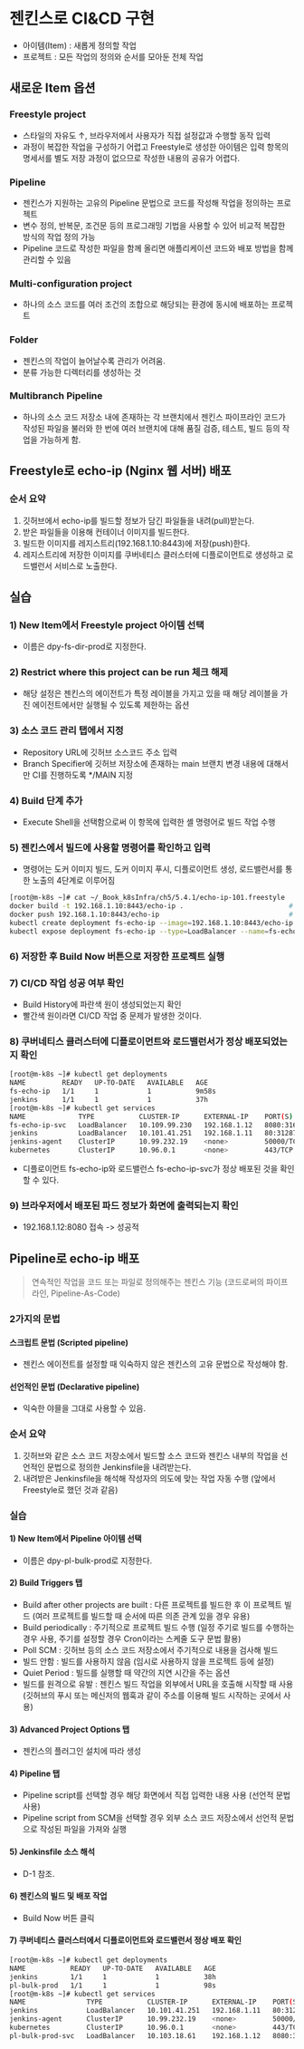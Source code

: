 # 젠킨스로 CI&CD 구현
- 아이템(Item) : 새롭게 정의할 작업
- 프로젝트 : 모든 작업의 정의와 순서를 모아둔 전체 작업

## 새로운 Item 옵션
### Freestyle project 
- 스타일의 자유도 ↑, 브라우저에서 사용자가 직접 설정값과 수행할 동작 입력
- 과정이 복잡한 작업을 구성하기 어렵고 Freestyle로 생성한 아이템은 입력 항목의 명세서를 별도 저장 과정이 없으므로 작성한 내용의 공유가 어렵다.
### Pipeline 
- 젠킨스가 지원하는 고유의 Pipeline 문법으로 코드를 작성해 작업을 정의하는 프로젝트
- 변수 정의, 반복문, 조건문 등의 프로그래밍 기법을 사용할 수 있어 비교적 복잡한 방식의 작업 정의 가능
- Pipeline 코드로 작성한 파일을 함께 올리면 애플리케이션 코드와 배포 방법을 함께 관리할 수 있음

### Multi-configuration project 
- 하나의 소스 코드를 여러 조건의 조합으로 해당되는 환경에 동시에 배포하는 프로젝트

### Folder
- 젠킨스의 작업이 늘어날수록 관리가 어려움.
- 분류 가능한 디렉터리를 생성하는 것
### Multibranch Pipeline
- 하나의 소스 코드 저장소 내에 존재하는 각 브랜치에서 젠킨스 파이프라인 코드가 작성된 파일을 불러와 한 번에 여러 브랜치에 대해 품질 검증, 테스트, 빌드 등의 작업을 가능하게 함.

## Freestyle로 echo-ip (Nginx 웹 서버) 배포
### 순서 요약
1. 깃허브에서 echo-ip를 빌드할 정보가 담긴 파일들을 내려(pull)받는다.
2. 받은 파일들을 이용해 컨테이너 이미지를 빌드한다.
3. 빌드한 이미지를 레지스트리(192.168.1.10:8443)에 저장(push)한다.
4. 레지스트리에 저장한 이미지를 쿠버네티스 클러스터에 디플로이먼트로 생성하고 로드밸런서 서비스로 노출한다.

## 실습
### 1) New Item에서 Freestyle project 아이템 선택
- 이름은 dpy-fs-dir-prod로 지정한다.

### 2) Restrict where this project can be run 체크 해제
- 해당 설정은 젠킨스의 에이전트가 특정 레이블을 가지고 있을 때 해당 레이블을 가진 에이전트에서만 실행될 수 있도록 제한하는 옵션

### 3) 소스 코드 관리 탭에서 지정
- Repository URL에 깃허브 소스코드 주소 입력
- Branch Specifier에 깃허브 저장소에 존재하는 main 브랜치 변경 내용에 대해서만 CI를 진행하도록 */MAIN 지정

### 4) Build 단계 추가
- Execute Shell을 선택함으로써 이 항목에 입력한 셸 명령어로 빌드 작업 수행

### 5) 젠킨스에서 빌드에 사용할 명령어를 확인하고 입력
- 명령어는 도커 이미지 빌드, 도커 이미지 푸시, 디플로이먼트 생성, 로드밸런서를 통한 노출의 4단계로 이루어짐

```bash
[root@m-k8s ~]# cat ~/_Book_k8sInfra/ch5/5.4.1/echo-ip-101.freestyle 
docker build -t 192.168.1.10:8443/echo-ip .                          # 도커 빌드 / CI 작업
docker push 192.168.1.10:8443/echo-ip                                # 도커 이미지 저장 / CI 작업
kubectl create deployment fs-echo-ip --image=192.168.1.10:8443/echo-ip  # 쿠버네티스 디플로이먼트 배포 / CD 작업
kubectl expose deployment fs-echo-ip --type=LoadBalancer --name=fs-echo-ip-svc --port=8080 --target-port=80  # 쿠버네티스 서비스 노출 / CD 작업
```

### 6) 저장한 후 Build Now 버튼으로 저장한 프로젝트 실행

### 7) CI/CD 작업 성공 여부 확인
- Build History에 파란색 원이 생성되었는지 확인
- 빨간색 원이라면 CI/CD 작업 중 문제가 발생한 것이다.

### 8) 쿠버네티스 클러스터에 디플로이먼트와 로드밸런서가 정상 배포되었는지 확인
```bash
[root@m-k8s ~]# kubectl get deployments
NAME         READY   UP-TO-DATE   AVAILABLE   AGE
fs-echo-ip   1/1     1            1           9m58s
jenkins      1/1     1            1           37h
[root@m-k8s ~]# kubectl get services
NAME             TYPE           CLUSTER-IP      EXTERNAL-IP    PORT(S)          AGE
fs-echo-ip-svc   LoadBalancer   10.109.99.230   192.168.1.12   8080:31602/TCP   10m
jenkins          LoadBalancer   10.101.41.251   192.168.1.11   80:31287/TCP     37h
jenkins-agent    ClusterIP      10.99.232.19    <none>         50000/TCP        37h
kubernetes       ClusterIP      10.96.0.1       <none>         443/TCP          2d17h
```

- 디플로이먼트 fs-echo-ip와 로드밸런스 fs-echo-ip-svc가 정상 배포된 것을 확인할 수 있다.

### 9) 브라우저에서 배포된 파드 정보가 화면에 출력되는지 확인
- 192.168.1.12:8080 접속 -> 성공적


## Pipeline로 echo-ip 배포
> 연속적인 작업을 코드 또는 파일로 정의해주는 젠킨스 기능 (코드로써의 파이프라인, Pipeline-As-Code)

### 2가지의 문법
#### 스크립트 문법 (Scripted pipeline)
- 젠킨스 에이전트를 설정할 때 익숙하지 않은 젠킨스의 고유 문법으로 작성해야 함.
#### 선언적인 문법 (Declarative pipeline)
- 익숙한 야믈을 그대로 사용할 수 있음.

### 순서 요약
1. 깃허브와 같은 소스 코드 저장소에서 빌드할 소스 코드와 젠킨스 내부의 작업을 선언적인 문법으로 정의한 Jenkinsfile을 내려받는다.
2. 내려받은 Jenkinsfile을 해석해 작성자의 의도에 맞는 작업 자동 수행 (앞에서 Freestyle로 했던 것과 같음)

### 실습
#### 1) New Item에서 Pipeline 아이템 선택
- 이름은 dpy-pl-bulk-prod로 지정한다.

#### 2) Build Triggers 탭
- Build after other projects are built : 다른 프로젝트를 빌드한 후 이 프로젝트 빌드 (여러 프로젝트를 빌드할 때 순서에 따른 의존 관계 있을 경우 유용)
- Build periodically : 주기적으로 프로젝트 빌드 수행 (일정 주기로 빌드를 수행하는 경우 사용, 주기를 설정할 경우 Cron이라는 스케줄 도구 문법 활용)
- Poll SCM : 깃허브 등의 소스 코드 저장소에서 주기적으로 내용을 검사해 빌드
- 빌드 안함 : 빌드를 사용하지 않음 (임시로 사용하지 않을 프로젝트 등에 설정)
- Quiet Period : 빌드를 실행할 때 약간의 지연 시간을 주는 옵션
- 빌드를 원격으로 유발 : 젠킨스 빌드 작업을 외부에서 URL을 호출해 시작할 때 사용 (깃허브의 푸시 또는 메신저의 웹훅과 같이 주소를 이용해 빌드 시작하는 곳에서 사용)

#### 3) Advanced Project Options 탭
- 젠킨스의 플러그인 설치에 따라 생성

#### 4) Pipeline 탭
- Pipeline script를 선택할 경우 해당 화면에서 직접 입력한 내용 사용 (선언적 문법 사용)
- Pipeline script from SCM을 선택할 경우 외부 소스 코드 저장소에서 선언적 문법으로 작성된 파일을 가져와 실행

#### 5) Jenkinsfile 소스 해석
- D-1 참조.


#### 6) 젠킨스의 빌드 및 배포 작업
- Build Now 버튼 클릭

#### 7) 쿠버네티스 클러스터에서 디플로이먼트와 로드밸런서 정상 배포 확인
```bash
[root@m-k8s ~]# kubectl get deployments
NAME           READY   UP-TO-DATE   AVAILABLE   AGE
jenkins        1/1     1            1           38h
pl-bulk-prod   1/1     1            1           98s
[root@m-k8s ~]# kubectl get services
NAME               TYPE           CLUSTER-IP      EXTERNAL-IP    PORT(S)          AGE
jenkins            LoadBalancer   10.101.41.251   192.168.1.11   80:31287/TCP     38h
jenkins-agent      ClusterIP      10.99.232.19    <none>         50000/TCP        38h
kubernetes         ClusterIP      10.96.0.1       <none>         443/TCP          2d18h
pl-bulk-prod-svc   LoadBalancer   10.103.18.61    192.168.1.12   8080:31576/TCP   102s
```











